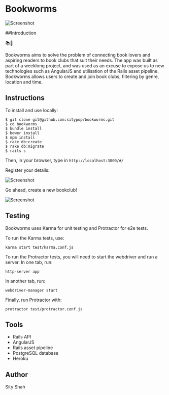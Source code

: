 # Bookworms

![Screenshot](http://imgur.com/SXZwbsD.png)

##Introduction

📚🐛

Bookworms aims to solve the problem of connecting book lovers and aspiring readers to book clubs that suit their needs. The app was built as part of a weeklong project, and was used as an excuse to expose us to new technologies such as AngularJS and utilisation of the Rails asset pipeline. Bookworms allows users to create and join book clubs, filtering by genre, location and time.

## Instructions

To install and use locally:

```
$ git clone git@github.com:sitypop/bookworms.git
$ cd bookworms
$ bundle install
$ bower install
$ npm install
$ rake db:create
$ rake db:migrate
$ rails s
```

Then, in your browser, type in `http://localhost:3000/#/`

Register your details:

![Screenshot](http://imgur.com/79djEa6.png)

Go ahead, create a new bookclub!

![Screenshot](http://imgur.com/MSAWWqe.png)

## Testing

Bookworms uses Karma for unit testing and Protractor for e2e tests.

To run the Karma tests, use:

`karma start test/karma.conf.js`

To run the Protractor tests, you will need to start the webdriver and run a server. In one tab, run:

`http-server app`

In another tab, run:

`webdriver-manager start`

Finally, run Protractor with:

`protractor test/protractor.conf.js`

## Tools

* Rails API
* AngularJS
* Rails asset pipeline
* PostgreSQL database
* Heroku

## Author

Sity Shah
